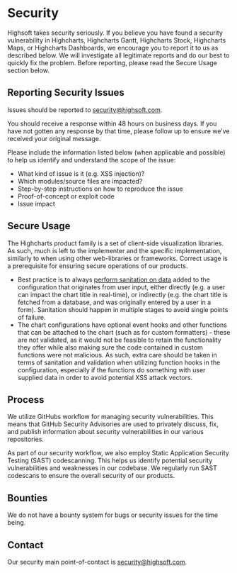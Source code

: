 # Security

Highsoft takes security seriously. If you believe you have found a security vulnerability in Highcharts, Highcharts Gantt, Highcharts Stock, Highcharts Maps, or Highcharts Dashboards, we encourage you to report it to us as described below. We will investigate all legitimate reports and do our best to quickly fix the problem. Before reporting, please read the Secure Usage section below.

## Reporting Security Issues

Issues should be reported to security@highsoft.com.

You should receive a response within 48 hours on business days. If you have not gotten any response by that time, please follow up to ensure we’ve received your original message.

Please include the information listed below (when applicable and possible) to help us identify and understand the scope of the issue:

  * What kind of issue is it (e.g. XSS injection)?
  * Which modules/source files are impacted?
  * Step-by-step instructions on how to reproduce the issue
  * Proof-of-concept or exploit code
  * Issue impact

## Secure Usage

The Highcharts product family is a set of client-side visualization libraries. As such, much is left to the implementer and the specific implementation, similarly to when using other web-libraries or frameworks. Correct usage is a prerequisite for ensuring secure operations of our products.

  * Best practice is to always [perform sanitation on data](https://www.highcharts.com/docs/chart-concepts/security) added to the configuration that originates from user input, either directly (e.g. a user can impact the chart title in real-time), or indirectly (e.g. the chart title is fetched from a database, and was originally entered by a user in a form). Sanitation should happen in multiple stages to avoid single points of failure.
  * The chart configurations have optional event hooks and other functions that can be attached to the chart (such as for custom formatters) - these are not validated, as it would not be feasible to retain the functionality they offer while also making sure the code contained in custom functions were not malicious. As such, extra care should be taken in terms of sanitation and validation when utilizing function hooks in the configuration, especially if the functions do something with user supplied data in order to avoid potential XSS attack vectors.

## Process

We utilize GitHubs workflow for managing security vulnerabilities. This means that GitHub Security Advisories are used to privately discuss, fix, and publish information about security vulnerabilities in our various repositories.

As part of our security workflow, we also employ Static Application Security Testing (SAST) codescanning. This helps us identify potential security vulnerabilities and weaknesses in our codebase. We regularly run SAST codescans to ensure the overall security of our products.

## Bounties

We do not have a bounty system for bugs or security issues for the time being.

## Contact

Our security main point-of-contact is security@highsoft.com. 

